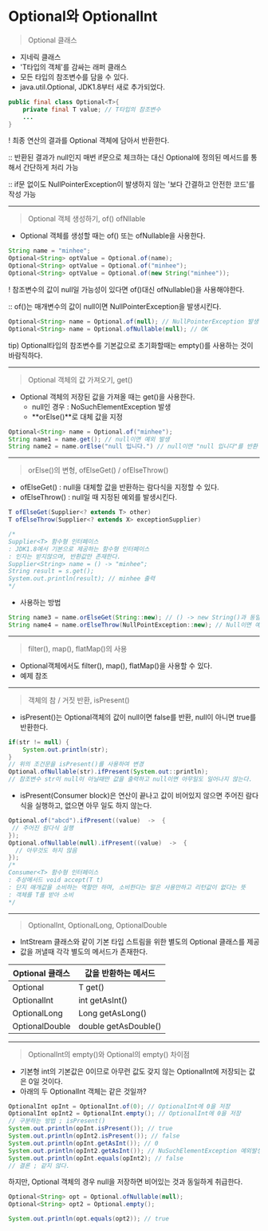 # Optional<T>와 OptionalInt

> Optional<T> 클래스
- 지네릭 클래스
- 'T타입의 객체'를 감싸는 래퍼 클래스
- 모든 타입의 참조변수를 담을 수 있다.
- java.util.Optional, JDK1.8부터 새로 추가되었다.

```java
public final class Optional<T>{
	private final T value; // T타입의 참조변수
	...
}
```
! 최종 연산의 결과를 Optional 객체에 담아서 반환한다.

:: 반환된 결과가 null인지 매번 if문으로 체크하는 대신 Optional에 정의된 메서드를 통해서 간단하게 처리 가능

:: if문 없이도 NullPointerException이 발생하지 않는 '보다 간결하고 안전한 코드'를 작성 가능

***
> Optional 객체 생성하기, of() ofNllable
- Optional 객체를 생성할 때는 of() 또는 ofNullable을 사용한다.
```java
String name = "minhee";
Optional<String> optValue = Optional.of(name);
Optional<String> optValue = Optional.of("minhee");
Optional<String> optValue = Optional.of(new String("minhee"));
```
! 참조변수의 값이 null일 가능성이 있다면 of()대신 ofNullable()을 사용해야한다.

:: of()는 매개변수의 값이 null이면 NullPointerException을 발생시킨다.
```java
Optional<String> name = Optional.of(null); // NullPointerException 발생
Optional<String> name = Optional.ofNullable(null); // OK
```
tip) Optional<T>타입의 참조변수를 기본값으로 초기화할때는 empty()를 사용하는 것이 바람직하다.
***
> Optional 객체의 값 가져오기, get()
* Optional 객체의 저장된 값을 가져올 때는 get()을 사용한다.
  - null인 경우 : NoSuchElementException 발생
  - **orElse()**로 대체 값을 지정
```java
Optional<String> name = Optional.of("minhee");
String name1 = name.get(); // null이면 예외 발생
String name2 = name.orElse("null 입니다.") // null이면 "null 입니다"를 반환
```
***
> orElse()의 변형, ofElseGet() / ofElseThrow()
* ofElseGet() : null을 대체할 값을 반환하는 람다식을 지정할 수 있다.
* ofElseThrow() : null일 때 지정된 예외를 발생시킨다.
```java
T ofElseGet(Supplier<? extends T> other)
T ofElseThrow(Supplier<? extends X> exceptionSupplier)

/*
Supplier<T> 함수형 인터페이스
: JDK1.8에서 기본으로 제공하는 함수형 인터페이스
: 인자는 받지않으며, 반환값만 존재한다.
Supplier<String> name = () -> "minhee";  
String result = s.get();
System.out.println(result); // minhee 출력
*/
```
* 사용하는 방법
```java
String name3 = name.orElseGet(String::new); // () -> new String()과 동일, 메서드 참조
String name4 = name.orElseThrow(NullPointException::new); // Null이면 예외발생
```
***
> filter(), map(), flatMap()의 사용
* Optional객체에서도 filter(), map(), flatMap()을 사용할 수 있다.
* 예제 참조
***
> 객체의 참 / 거짓 반환, isPresent()
* isPresent()는 Optional객체의 값이 null이면 false를 반환, null이 아니면 true를 반환한다.
```java
if(str != null) {
	System.out.println(str);
}
// 위의 조건문을 isPresent()를 사용하여 변경
Optional.ofNullable(str).ifPresent(System.out::println);
// 참조변수 str이 null이 아닐때만 값을 출력하고 null이면 아무일도 일어나지 않는다.
```
* isPresent(Consumer<T> block)은 연산이 끝나고 값이 비어있지 않으면 주어진 람다식을 실행하고, 없으면 아무 일도 하지 않는다.
```java
Optional.of("abcd").ifPresent((value)  ->  { 
 // 주어진 람다식 실행
});  
Optional.ofNullable(null).ifPresent((value)  ->  {
  // 아무것도 하지 않음 
});
/*
Consumer<T> 함수형 인터페이스
: 추상메서드 void accept(T t)
: 단지 매개값을 소비하는 역할만 하며, 소비한다는 말은 사용만하고 리턴값이 없다는 뜻
: 객체를 T를 받아 소비
*/
```
***
> OptionalInt, OptionalLong, OptionalDouble
* IntStream 클래스와 같이 기본 타입 스트림을 위한 별도의 Optional 클래스를 제공
* 값을 꺼낼때 각각 별도의 메서드가 존재한다.

|Optional 클래스|값을 반환하는 메서드|
|------|---|
|Optional<T>|T get()|
|OptionalInt|int getAsInt()|
|OptionalLong|Long getAsLong()|
|OptionalDouble|double getAsDouble()|
***
> OptionalInt의 empty()와 Optional의 empty() 차이점

* 기본형 int의 기본값은 0이므로 아무런 값도 갖지 않는 OptionalInt에 저장되는 값은 0일 것이다.
* 아래의 두 OptionalInt 객체는 같은 것일까?
```java
OptionalInt opInt = OptionalInt.of(0); // OptionalInt에 0을 저장
OptionalInt opInt2 = OptionalInt.empty(); // OptionalInt에 0을 저장
// 구분하는 방법 ; isPresent()
System.out.println(opInt.isPresent()); // true
System.out.println(opInt2.isPresent()); // false
System.out.println(opInt.getAsInt()); // 0
System.out.println(opInt2.getAsInt()); // NuSuchElementException 예외발생
System.out.println(opInt.equals(opInt2); // false
// 결론 ; 같지 않다.
```

하지만, Optional 객체의 경우 null을 저장하면 비어있는 것과 동일하게 취급한다.

```java
Optional<String> opt = Optional.ofNullable(null);
Optional<String> opt2 = Optional.empty();

System.out.println(opt.equals(opt2)); // true
```
